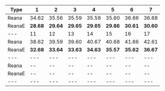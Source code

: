 | Type | 1 | 2 | 3 | 4 | 5 | 6 | 7 | 8 | 9 | 10 |
|---|---|---|---|---|---|---|---|---|---|---|
| Reana | 34.62 | 35.56 | 35.59 | 35.58 | 35.60 | 36.66 | 36.68 | 36.76 | 37.64 | 37.64 |
| ReanaE | **28.68** | **29.64** | **29.65** | **29.65** | **29.86** | **30.61** | **30.60** | **31.57** | **31.58** | **32.66** |
| --- | 11 | 12 | 13 | 14 | 15 | 16 | 17 | 18 | 19 | 20 |
| Reana | 38.62 | 39.59 | 39.60 | 40.67 | 40.68 | 41.66 | 42.61 | 43.58 | 43.97 | 44.66 |
| ReanaE | **32.68** | **33.64** | **33.63** | **34.63** | **35.57** | **35.62** | **36.67** | **37.62** | **38.61** | **39.62** |
| --- | --- | --- | --- | --- | --- | --- | --- | --- | --- | --- |
| Reana | -- | -- | -- | -- | -- | -- | -- | -- | -- | -- |
| ReanaE | -- | -- | -- | -- | -- | -- | -- | -- | -- | -- |
|---|---|---|---|---|---|---|---|---|---|---|
